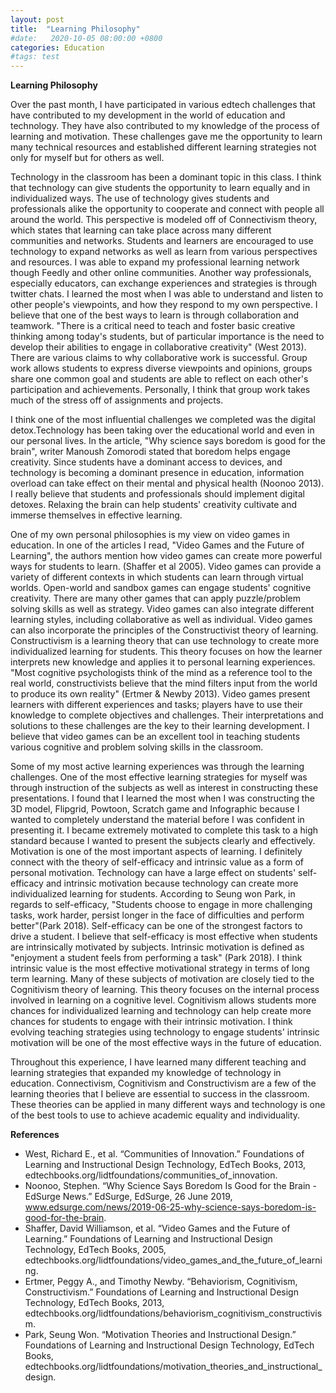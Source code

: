 ```yaml
---
layout: post
title:  "Learning Philosophy"
#date:   2020-10-05 08:00:00 +0800
categories: Education
#tags: test
---
```

**Learning Philosophy**

Over the past month, I have participated in various edtech challenges that have contributed to my development in the world of education and technology. They have also contributed to my knowledge of the process of learning and motivation. These challenges gave me the opportunity to learn many technical resources and established different learning strategies not only for myself but for others as well.

Technology in the classroom has been a dominant topic in this class. I think that technology can give students the opportunity to learn equally and in individualized ways. The use of technology gives students and professionals alike the opportunity to cooperate and connect with people all around the world. This perspective is modeled off of Connectivism theory, which states that learning can take place across many different communities and networks. Students and learners are encouraged to use technology to expand networks as well as learn from various perspectives and resources. I was able to expand my professional learning network though Feedly and other online communities. Another way professionals, especially educators, can exchange experiences and strategies is through twitter chats. I learned the most when I was able to understand and listen to other people's viewpoints, and how they respond to my own perspective. I believe that one of the best ways to learn is through collaboration and teamwork. "There is a critical need to teach and foster basic creative thinking among today's students, but of particular importance is the need to develop their abilities to engage in collaborative creativity" (West 2013). There are various claims to why collaborative work is successful. Group work allows students to express diverse viewpoints and opinions, groups share one common goal and students are able to reflect on each other's participation and achievements. Personally, I think that group work takes much of the stress off of assignments and projects.

I think one of the most influential challenges we completed was the digital detox.Technology has been taking over the educational world and even in our personal lives. In the article, "Why science says boredom is good for the brain", writer Manoush Zomorodi stated that boredom helps engage creativity. Since students have a dominant access to devices, and technology is becoming a dominant presence in education, information overload can take effect on their mental and physical health (Noonoo 2013). I really believe that students and professionals should implement digital detoxes. Relaxing the brain can help students' creativity cultivate and immerse themselves in effective learning.

One of my own personal philosophies is my view on video games in education. In one of the articles I read, "Video Games and the Future of Learning", the authors mention how video games can create more powerful ways for students to learn. (Shaffer et al 2005). Video games can provide a variety of different contexts in which students can learn through virtual worlds. Open-world and sandbox games can engage students' cognitive creativity. There are many other games that can apply puzzle/problem solving skills as well as strategy. Video games can also integrate different learning styles, including collaborative as well as individual. Video games can also incorporate the principles of the Constructivist theory of learning. Constructivism is a learning theory that can use technology to create more individualized learning for students. This theory focuses on how the learner interprets new knowledge and applies it to personal learning experiences. "Most cognitive psychologists think of the mind as a reference tool to the real world, constructivists believe that the mind filters input from the world to produce its own reality" (Ertmer & Newby 2013). Video games present learners with different experiences and tasks; players have to use their knowledge to complete objectives and challenges. Their interpretations and solutions to these challenges are the key to their learning development. I believe that video games can be an excellent tool in teaching students various cognitive and problem solving skills in the classroom.

Some of my most active learning experiences was through the learning challenges. One of the most effective learning strategies for myself was through instruction of the subjects as well as interest in constructing these presentations. I found that I learned the most when I was constructing the 3D model, Flipgrid, Powtoon, Scratch game and Infographic because I wanted to completely understand the material before I was confident in presenting it. I became extremely motivated to complete this task to a high standard because I wanted to present the subjects clearly and effectively. Motivation is one of the most important aspects of learning. I definitely connect with the theory of self-efficacy and intrinsic value as a form of personal motivation. Technology can have a large effect on students' self-efficacy and intrinsic motivation because technology can create more individualized learning for students. According to Seung won Park, in regards to self-efficacy, "Students choose to engage in more challenging tasks, work harder, persist longer in the face of difficulties and perform better"(Park 2018). Self-efficacy can be one of the strongest factors to drive a student. I believe that self-efficacy is most effective when students are intrinsically motivated by subjects. Intrinsic motivation is defined as "enjoyment a student feels from performing a task" (Park 2018). I think intrinsic value is the most effective motivational strategy in terms of long term learning. Many of these subjects of motivation are closely tied to the Cognitivism theory of learning. This theory focuses on the internal process involved in learning on a cognitive level. Cognitivism allows students more chances for individualized learning and technology can help create more chances for students to engage with their intrinsic motivation. I think evolving teaching strategies using technology to engage students' intrinsic motivation will be one of the most effective ways in the future of education.   


Throughout this experience, I have learned many different teaching and learning strategies that expanded my knowledge of technology in education. Connectivism, Cognitivism and Constructivism are a few of the learning theories that I believe are essential to success in the classroom. These theories can be applied in many different ways and technology is one of the best tools to use to achieve academic equality and individuality.









**References**  
- West, Richard E., et al. “Communities of Innovation.” Foundations of    Learning and Instructional Design Technology, EdTech Books, 2013, edtechbooks.org/lidtfoundations/communities_of_innovation.
- Noonoo, Stephen. “Why Science Says Boredom Is Good for the Brain - EdSurge News.” EdSurge, EdSurge, 26 June 2019, www.edsurge.com/news/2019-06-25-why-science-says-boredom-is-good-for-the-brain.
- Shaffer, David Williamson, et al. “Video Games and the Future of Learning.” Foundations of Learning and Instructional Design Technology, EdTech Books, 2005, edtechbooks.org/lidtfoundations/video_games_and_the_future_of_learning.
- Ertmer, Peggy A., and Timothy Newby. “Behaviorism, Cognitivism, Constructivism.” Foundations of Learning and Instructional Design Technology, EdTech   Books, 2013, edtechbooks.org/lidtfoundations/behaviorism_cognitivism_constructivism.
- Park, Seung Won. “Motivation Theories and Instructional Design.” Foundations of Learning and Instructional Design Technology, EdTech Books, edtechbooks.org/lidtfoundations/motivation_theories_and_instructional_design.
